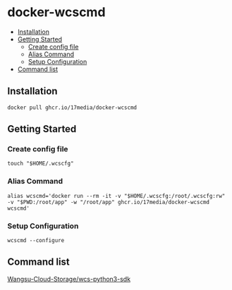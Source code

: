 # docker-wcscmd

- [Installation](#installation)
- [Getting Started](#getting-started)
  - [Create config file](#create-config-file)
  - [Alias Command](#alias-command)
  - [Setup Configuration](#setup-configuration)
- [Command list](#command-list)

## Installation

```shell
docker pull ghcr.io/17media/docker-wcscmd
```

## Getting Started

### Create config file

```shell
touch "$HOME/.wcscfg"
```

### Alias Command

```shell
alias wcscmd='docker run --rm -it -v "$HOME/.wcscfg:/root/.wcscfg:rw" -v "$PWD:/root/app" -w "/root/app" ghcr.io/17media/docker-wcscmd wcscmd'
```

### Setup Configuration

```shell
wcscmd --configure
```

## Command list

[Wangsu-Cloud-Storage/wcs-python3-sdk](https://github.com/Wangsu-Cloud-Storage/wcs-python3-sdk#wcscmd%E5%91%BD%E4%BB%A4%E8%A1%8C%E5%B7%A5%E5%85%B7%E4%BD%BF%E7%94%A8)
